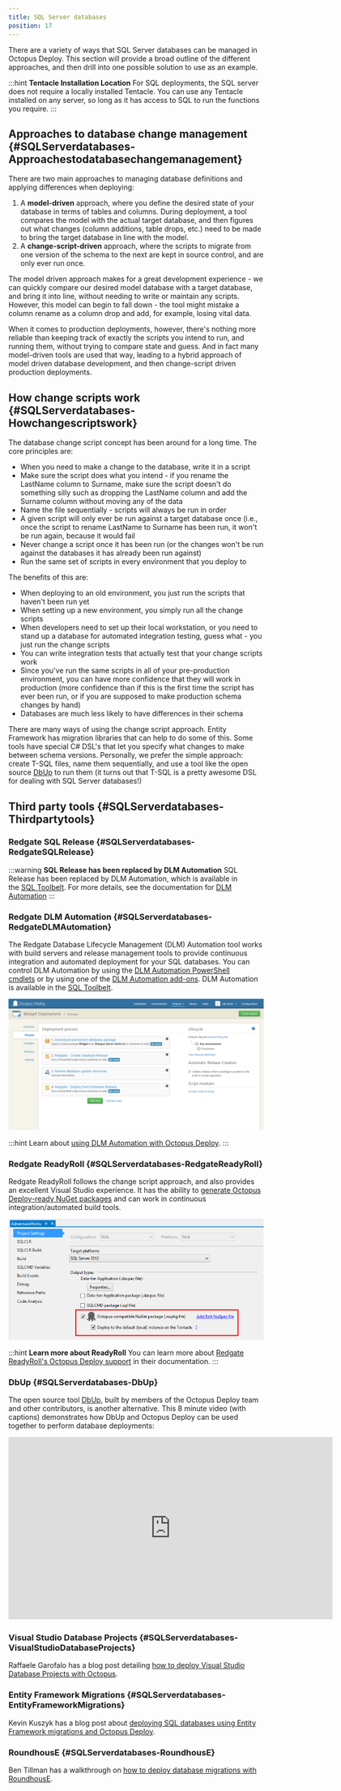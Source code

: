 ```yaml
---
title: SQL Server databases
position: 17
---
```


There are a variety of ways that SQL Server databases can be managed in Octopus Deploy. This section will provide a broad outline of the different approaches, and then drill into one possible solution to use as an example.

:::hint
**Tentacle Installation Location**
For SQL deployments, the SQL server does not require a locally installed Tentacle. You can use any Tentacle installed on any server, so long as it has access to SQL to run the functions you require.
:::

## Approaches to database change management {#SQLServerdatabases-Approachestodatabasechangemanagement}

There are two main approaches to managing database definitions and applying differences when deploying:

1. A **model-driven** approach, where you define the desired state of your database in terms of tables and columns. During deployment, a tool compares the model with the actual target database, and then figures out what changes (column additions, table drops, etc.) need to be made to bring the target database in line with the model.
2. A **change-script-driven** approach, where the scripts to migrate from one version of the schema to the next are kept in source control, and are only ever run once.

The model driven approach makes for a great development experience - we can quickly compare our desired model database with a target database, and bring it into line, without needing to write or maintain any scripts. However, this model can begin to fall down - the tool might mistake a column rename as a column drop and add, for example, losing vital data.

When it comes to production deployments, however, there's nothing more reliable than keeping track of exactly the scripts you intend to run, and running them, without trying to compare state and guess. And in fact many model-driven tools are used that way, leading to a hybrid approach of model driven database development, and then change-script driven production deployments.

## How change scripts work {#SQLServerdatabases-Howchangescriptswork}

The database change script concept has been around for a long time. The core principles are:

- When you need to make a change to the database, write it in a script
- Make sure the script does what you intend - if you rename the LastName column to Surname, make sure the script doesn't do something silly such as dropping the LastName column and add the Surname column without moving any of the data
- Name the file sequentially - scripts will always be run in order
- A given script will only ever be run against a target database once (i.e., once the script to rename LastName to Surname has been run, it won't be run again, because it would fail
- Never change a script once it has been run (or the changes won't be run against the databases it has already been run against)
- Run the same set of scripts in every environment that you deploy to

The benefits of this are:

- When deploying to an old environment, you just run the scripts that haven't been run yet
- When setting up a new environment, you simply run all the change scripts
- When developers need to set up their local workstation, or you need to stand up a database for automated integration testing, guess what - you just run the change scripts
- You can write integration tests that actually test that your change scripts work
- Since you've run the same scripts in all of your pre-production environment, you can have more confidence that they will work in production (more confidence than if this is the first time the script has ever been run, or if you are supposed to make production schema changes by hand)
- Databases are much less likely to have differences in their schema

There are many ways of using the change script approach. Entity Framework has migration libraries that can help to do some of this. Some tools have special C# DSL's that let you specify what changes to make between schema versions. Personally, we prefer the simple approach: create T-SQL files, name them sequentially, and use a tool like the open source [DbUp](http://dbup.github.io/) to run them (it turns out that T-SQL is a pretty awesome DSL for dealing with SQL Server databases!)

## Third party tools {#SQLServerdatabases-Thirdpartytools}

### Redgate SQL Release {#SQLServerdatabases-RedgateSQLRelease}

:::warning
**SQL Release has been replaced by DLM Automation**
SQL Release has been replaced by DLM Automation, which is available in the [SQL Toolbelt](http://www.red-gate.com/products/sql-development/sql-toolbelt/). For more details, see the documentation for [DLM Automation](https://documentation.red-gate.com/display/DLMA1/DLM+Automation+documentation)
:::

### Redgate DLM Automation {#SQLServerdatabases-RedgateDLMAutomation}

The Redgate Database Lifecycle Management (DLM) Automation tool works with build servers and release management tools to provide continuous integration and automated deployment for your SQL databases. You can control DLM Automation by using the [DLM Automation PowerShell cmdlets](https://documentation.red-gate.com/display/DLMA2/Cmdlet+reference) or by using one of the [DLM Automation add-ons](http://www.red-gate.com/dlmas/add-ons-page). DLM Automation is available in the [SQL Toolbelt](http://www.red-gate.com/products/sql-development/sql-toolbelt/).

![](/docs/images/3048077/5865877.png "width=500")

:::hint
Learn about [using DLM Automation with Octopus Deploy](https://documentation.red-gate.com/display/DLMA2/Walkthrough%3A+Set+up+Continuous+Integration+And+Release+Management).
:::

### Redgate ReadyRoll {#SQLServerdatabases-RedgateReadyRoll}

Redgate ReadyRoll follows the change script approach, and also provides an excellent Visual Studio experience. It has the ability to [generate Octopus Deploy-ready NuGet packages](http://doc.ready-roll.com/display/RRSQLDOC/Octopus+Deploy) and can work in continuous integration/automated build tools.

![](/docs/images/3048077/3277640.png "width=500")

:::hint
**Learn more about ReadyRoll**
You can learn more about [Redgate ReadyRoll's Octopus Deploy support](http://doc.ready-roll.com/display/RRSQLDOC/Octopus+Deploy) in their documentation.
:::

### DbUp {#SQLServerdatabases-DbUp}

The open source tool [DbUp](http://dbup.github.io/), built by members of the Octopus Deploy team and other contributors, is another alternative. This 8 minute video (with captions) demonstrates how DbUp and Octopus Deploy can be used together to perform database deployments:

<iframe width="640" height="360" src="https://www.youtube.com/embed/mFnN8eLs3c8" frameborder="0" allowfullscreen></iframe>

### Visual Studio Database Projects {#SQLServerdatabases-VisualStudioDatabaseProjects}

Raffaele Garofalo has a blog post detailing [how to deploy Visual Studio Database Projects with Octopus](http://blog.raffaeu.com/archive/2013/10/17/deploy-database-project-using-octopus.aspx).

### Entity Framework Migrations {#SQLServerdatabases-EntityFrameworkMigrations}

Kevin Kuszyk has a blog post about [deploying SQL databases using Entity Framework migrations and Octopus Deploy](http://www.kevinkuszyk.com/2016/10/26/deploying-sql-databases-using-entity-framework-migrations-and-octopus-deploy/).

### RoundhousE {#SQLServerdatabases-RoundhousE}

Ben Tillman has a walkthrough on [how to deploy database migrations with RoundhousE](http://blog.bentillman.net/deploying-db-migrations-with-octopus-deploy-and-roundhouse/).
